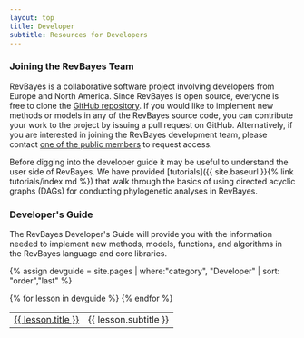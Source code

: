 ```yaml
---
layout: top
title: Developer
subtitle: Resources for Developers
---
```


### Joining the RevBayes Team

RevBayes is a collaborative software project involving developers from Europe and North America. 
Since RevBayes is open source, everyone is free to clone the [GitHub repository](https://github.com/revbayes/revbayes). 
If you would like to implement new methods or models in any of the RevBayes source code, you can contribute your work to the project by issuing a pull request on GitHub. 
Alternatively, if you are interested in joining the RevBayes development team, please contact [one of the public members](https://github.com/orgs/revbayes/people) to request access.

Before digging into the developer guide it may be useful to understand the user side of RevBayes. We have provided [tutorials]({{ site.baseurl }}{% link tutorials/index.md %}) that walk through the basics of using directed acyclic graphs (DAGs) for conducting phylogenetic analyses in RevBayes.   

### Developer's Guide

The RevBayes Developer's Guide will provide you with the information needed to implement new methods, models, functions, and algorithms in the RevBayes language and core libraries. 


{% assign devguide = site.pages | where:"category", "Developer" | sort: "order","last" %}
<table class="table table-striped">
{% for lesson in devguide %}
<tr>
<td class="col-sm-3">
<a href="{{ site.baseurl }}{{ lesson.url }}">{{ lesson.title }}</a>
</td>
<td class="col-sm-3">{{ lesson.subtitle }}</td>
</tr>
{% endfor %}
</table>
